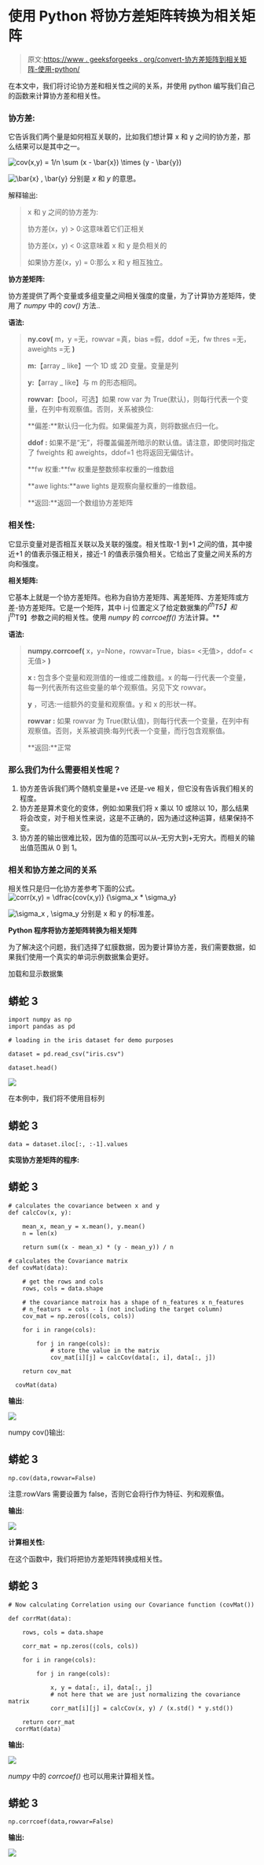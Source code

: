 # 使用 Python 将协方差矩阵转换为相关矩阵

> 原文:[https://www . geeksforgeeks . org/convert-协方差矩阵到相关矩阵-使用-python/](https://www.geeksforgeeks.org/convert-covariance-matrix-to-correlation-matrix-using-python/)

在本文中，我们将讨论协方差和相关性之间的关系，并使用 python 编写我们自己的函数来计算协方差和相关性。

### **协方差:**

它告诉我们两个量是如何相互关联的，比如我们想计算 x 和 y 之间的协方差，那么结果可以是其中之一。

![cov(x,y) = 1/n  \sum (x - \bar{x}) \times (y - \bar{y})     ](img/4b577e859410d4311fa4b1135307c740.png "Rendered by QuickLaTeX.com")

![\bar{x} , \bar{y}    ](img/1adb37a1d1bf580d5da14dd8b024d919.png "Rendered by QuickLaTeX.com")
分别是 *x* 和 *y* 的意思。

解释输出:

> x 和 y 之间的协方差为:
> 
> 协方差(x，y) > 0:这意味着它们正相关
> 
> 协方差(x，y) < 0:这意味着 x 和 y 是负相关的
> 
> 如果协方差(x，y) = 0:那么 x 和 y 相互独立。

**协方差矩阵:**

协方差提供了两个变量或多组变量之间相关强度的度量，为了计算协方差矩阵，使用了 *numpy* 中的 *cov()* 方法..

**语法:**

> **ny.cov(** m，y =无，rowvar =真，bias =假，ddof =无，fw thres =无，aweights =无 **)**
> 
> **m:**【array _ like】一个 1D 或 2D 变量。变量是列
> 
> **y:**【array _ like】与 m 的形态相同。
> 
> **rowvar:**【bool，可选】如果 row var 为 True(默认)，则每行代表一个变量，在列中有观察值。否则，关系被换位:
> 
> **偏差:**默认归一化为假。如果偏差为真，则将数据点归一化。
> 
> **ddof :** 如果不是“无”，将覆盖偏差所暗示的默认值。请注意，即使同时指定了 fweights 和 aweights，ddof=1 也将返回无偏估计。
> 
> **fw 权重:**fw 权重是整数频率权重的一维数组
> 
> **awe lights:**awe lights 是观察向量权重的一维数组。
> 
> **返回:**返回一个数组协方差矩阵

### **相关性:**

它显示变量对是否相互关联以及关联的强度。相关性取-1 到+1 之间的值，其中接近+1 的值表示强正相关，接近-1 的值表示强负相关。它给出了变量之间关系的方向和强度。

**相关矩阵:**

它基本上就是一个协方差矩阵。也称为自协方差矩阵、离差矩阵、方差矩阵或方差-协方差矩阵。它是一个矩阵，其中 i-j 位置定义了给定数据集的*I<sup>th</sup>T5】和*j<sup>th</sup>T9】参数之间的相关性。使用 *numpy* 的 *corrcoeff()* 方法计算。**

**语法:**

> **numpy.corrcoef(** x，y=None，rowvar=True，bias= <无值>，ddof= <无值> **)**
> 
> **x :** 包含多个变量和观测值的一维或二维数组。x 的每一行代表一个变量，每一列代表所有这些变量的单个观察值。另见下文 rowvar。
> 
> **y** ，可选:一组额外的变量和观察值。y 和 x 的形状一样。
> 
> **rowvar :** 如果 rowvar 为 True(默认值)，则每行代表一个变量，在列中有观察值。否则，关系被调换:每列代表一个变量，而行包含观察值。
> 
> **返回:**正常

### **那么我们为什么需要相关性呢？**

1.  协方差告诉我们两个随机变量是+ve 还是-ve 相关，但它没有告诉我们相关的程度。
2.  协方差是算术变化的变体，例如:如果我们将 x 乘以 10 或除以 10，那么结果将会改变，对于相关性来说，这是不正确的，因为通过这种运算，结果保持不变。
3.  协方差的输出很难比较，因为值的范围可以从–无穷大到+无穷大。而相关的输出值范围从 0 到 1。

### **相关和协方差之间的关系**

相关性只是归一化协方差参考下面的公式。
![corr(x,y) =  \dfrac{cov(x,y)} {\sigma_x * \sigma_y}       ](img/aa72a54cf4987559c56f4fcafa44abdd.png "Rendered by QuickLaTeX.com")

![\sigma_x  , \sigma_y     ](img/759e69247ccf53571364262225704b64.png "Rendered by QuickLaTeX.com")
分别是 x 和 y 的标准差。

**Python 程序将协方差矩阵转换为相关矩阵**

为了解决这个问题，我们选择了虹膜数据，因为要计算协方差，我们需要数据，如果我们使用一个真实的单词示例数据集会更好。

加载和显示数据集

## 蟒蛇 3

```
import numpy as np
import pandas as pd

# loading in the iris dataset for demo purposes

dataset = pd.read_csv("iris.csv")

dataset.head()
```

![](img/a22a1a638416bb997735a77de5fda230.png)

在本例中，我们将不使用目标列

## 蟒蛇 3

```
data = dataset.iloc[:, :-1].values
```

**实现协方差矩阵的程序:**

## 蟒蛇 3

```
# calculates the covariance between x and y
def calcCov(x, y):

    mean_x, mean_y = x.mean(), y.mean()
    n = len(x)

    return sum((x - mean_x) * (y - mean_y)) / n

# calculates the Covariance matrix
def covMat(data):

    # get the rows and cols
    rows, cols = data.shape

    # the covariance matroix has a shape of n_features x n_features
    # n_featurs  = cols - 1 (not including the target column)
    cov_mat = np.zeros((cols, cols))

    for i in range(cols):

        for j in range(cols):
            # store the value in the matrix
            cov_mat[i][j] = calcCov(data[:, i], data[:, j])

    return cov_mat

  covMat(data)
```

**输出**:

![](img/caea8cc8320f68b257b4453570635e1c.png)

numpy cov()输出:

## 蟒蛇 3

```
np.cov(data,rowvar=False)
```

注意:rowVars 需要设置为 false，否则它会将行作为特征、列和观察值。

**输出**:

![](img/49feba612046fb42e2ffdc7b35fe1ce8.png)

**计算相关性:**

在这个函数中，我们将把协方差矩阵转换成相关性。

## 蟒蛇 3

```
# Now calculating Correlation using our Covariance function (covMat())

def corrMat(data):

    rows, cols = data.shape

    corr_mat = np.zeros((cols, cols))

    for i in range(cols):

        for j in range(cols):

            x, y = data[:, i], data[:, j]
            # not here that we are just normalizing the covariance matrix
            corr_mat[i][j] = calcCov(x, y) / (x.std() * y.std())

    return corr_mat
  corrMat(data)

```

**输出:**

![](img/88280607e1b7891860ede5f5c53ef031.png)

*numpy* 中的 *corrcoef()* 也可以用来计算相关性。

## 蟒蛇 3

```
np.corrcoef(data,rowvar=False)
```

**输出:**

![](img/0d5a8af908bcf9c49b4e4bac7fb86db2.png)